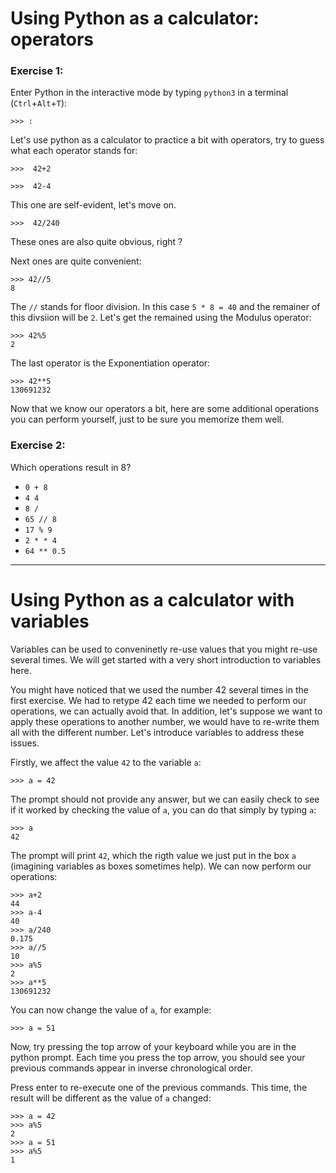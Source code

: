 
# Using Python as a calculator: operators

### Exercise 1:

Enter Python in the interactive mode by typing `python3` in a terminal (`Ctrl`+`Alt`+`T`):

    >>> :

Let's use python as a calculator to practice a bit with operators, try to guess what each operator stands for: 

    >>>  42+2

    >>>  42-4

This one are self-evident, let's move on.

    >>>  42/240

These ones are also quite obvious, right ?

Next ones are quite convenient:

    >>> 42//5
    8

The `//` stands for floor division. In this case `5 * 8 = 40` and the remainer of this divsiion will be `2`. Let's get the remained using the Modulus operator:

    >>> 42%5
    2

The last operator is the Exponentiation operator:

    >>> 42**5
    130691232

Now that we know our operators a bit, here are some additional operations you can perform yourself, just to be sure you memorize them well.

### Exercise 2:

Which operations result in 8?

* `0 + 8`
* `4 4`
* `8 /`
* `65 // 8`
* `17 % 9`
* `2 * * 4`
* `64 ** 0.5`

---

# Using Python as a calculator with variables

Variables can be used to conveninetly re-use values that you might re-use several times. We will get started with a very short introduction to variables here.

You might have noticed that we used the number 42 several times in the first exercise. We had to retype 42 each time we needed to perform our operations, we can actually avoid that.
In addition, let's suppose we want to apply these operations to another number, we would have to re-write them all with the different number.
Let's introduce variables to address these issues.

Firstly, we affect the value `42` to the variable `a`:

    >>> a = 42

The prompt should not provide any answer, but we can easily check to see if it worked by checking the value of `a`, you can do that simply by typing `a`:

    >>> a
    42

The prompt will print `42`, which the rigth value we just put in the box `a` (imagining variables as boxes sometimes help).
We can now perform our operations:

    >>> a+2
    44
    >>> a-4
    40
    >>> a/240
    0.175
    >>> a//5
    10
    >>> a%5
    2
    >>> a**5
    130691232

You can now change the value of `a`, for example:

    >>> a = 51

Now, try pressing the top arrow of your keyboard while you are in the python prompt. Each time you press the top arrow, you should see your previous commands appear in inverse chronological order.

Press enter to re-execute one of the previous commands. This time, the result will be different as the value of `a` changed:

    >>> a = 42
    >>> a%5
    2
    >>> a = 51
    >>> a%5
    1